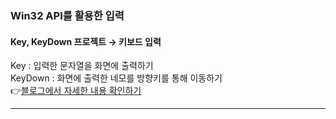 ### Win32 API를 활용한 입력
   #### Key, KeyDown 프로젝트 → 키보드 입력
   Key : 입력한 문자열을 화면에 출력하기  
   KeyDown : 화면에 출력한 네모를 방향키를 통해 이동하기  
   👉[블로그에서 자세한 내용 확인하기](https://chanos.tistory.com/entry/Windows-API-Win32-API%EB%A5%BC-%ED%99%9C%EC%9A%A9%ED%95%B4-%ED%82%A4%EB%B3%B4%EB%93%9C-%EC%9E%85%EB%A0%A5%ED%95%98%EA%B8%B0)
<hr/>
